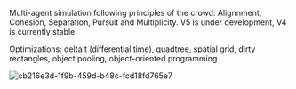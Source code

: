 Multi-agent simulation following principles of the crowd: Alignnment, Cohesion, Separation, Pursuit and Multiplicity. V5 is under development, V4 is currently stable.

Optimizations: delta t (differential time), quadtree, spatial grid, dirty rectangles, object pooling, object-oriented programming

![cb216e3d-1f9b-459d-b48c-fcd18fd765e7](https://github.com/user-attachments/assets/493c14e2-23bc-4ade-8000-f65bcd04aa31)
